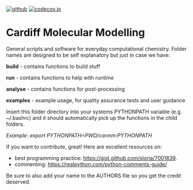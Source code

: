 [![github](https://github.com/logsdail/carmm/workflows/build/badge.svg)](https://github.com/logsdail/carmm/actions)
[![codecov.io](https://codecov.io/gh/logsdail/carmm/coverage.svg)](https://codecov.io/gh/logsdail/carmm)

# Cardiff Molecular Modelling

General scripts and software for everyday computational chemistry. Folder names are designed to be self explanatory but just in case we have:

**build** - contains functions to build stuff

**run** - contains functions to help with runtime

**analyse** - contains functions for post-processing

**examples** - example usage, for quality assurance tests and user guidance

Insert this folder directory into your systems PYTHONPATH variable (e.g. ~/.bashrc) and it should automatically pick up the functions in the child folders. 

*Example: export PYTHONPATH=$PWD/carmm:$PYTHONPATH*
 
If you want to contribute, great! Here are excellent resources on:
- best programming practice: https://gist.github.com/sloria/7001839.
- commenting: https://realpython.com/python-comments-guide/

Be sure to also add your name to the AUTHORS file so you get the credit deserved.
